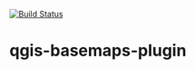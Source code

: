 [![Build Status](https://travis-ci.org/boundlessgeo/qgis-basemaps-plugin.svg?branch=master)](https://travis-ci.org/boundlessgeo/qgis-basemaps-plugin)

# qgis-basemaps-plugin

